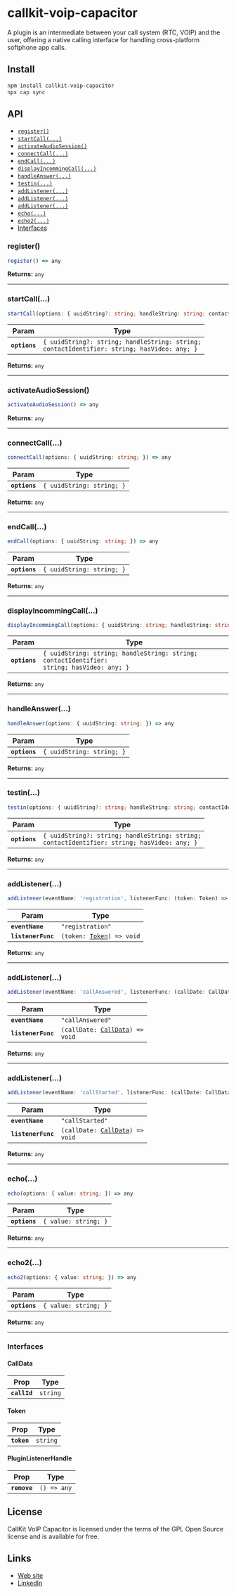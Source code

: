 # callkit-voip-capacitor

A plugin is an intermediate between your call system (RTC, VOIP) and the user, offering a native calling interface for handling cross-platform softphone app calls.
## Install

```bash
npm install callkit-voip-capacitor
npx cap sync
```

## API

<docgen-index>

* [`register()`](#register)
* [`startCall(...)`](#startcall)
* [`activateAudioSession()`](#activateaudiosession)
* [`connectCall(...)`](#connectcall)
* [`endCall(...)`](#endcall)
* [`displayIncommingCall(...)`](#displayincommingcall)
* [`handleAnswer(...)`](#handleanswer)
* [`testin(...)`](#testin)
* [`addListener(...)`](#addlistener)
* [`addListener(...)`](#addlistener)
* [`addListener(...)`](#addlistener)
* [`echo(...)`](#echo)
* [`echo2(...)`](#echo2)
* [Interfaces](#interfaces)

</docgen-index>

<docgen-api>
<!--Update the source file JSDoc comments and rerun docgen to update the docs below-->

### register()

```typescript
register() => any
```

**Returns:** <code>any</code>

--------------------


### startCall(...)

```typescript
startCall(options: { uuidString?: string; handleString: string; contactIdentifier: string; hasVideo: Boolean; }) => any
```

| Param         | Type                                                                                                  |
| ------------- | ----------------------------------------------------------------------------------------------------- |
| **`options`** | <code>{ uuidString?: string; handleString: string; contactIdentifier: string; hasVideo: any; }</code> |

**Returns:** <code>any</code>

--------------------


### activateAudioSession()

```typescript
activateAudioSession() => any
```

**Returns:** <code>any</code>

--------------------


### connectCall(...)

```typescript
connectCall(options: { uuidString: string; }) => any
```

| Param         | Type                                 |
| ------------- | ------------------------------------ |
| **`options`** | <code>{ uuidString: string; }</code> |

**Returns:** <code>any</code>

--------------------


### endCall(...)

```typescript
endCall(options: { uuidString: string; }) => any
```

| Param         | Type                                 |
| ------------- | ------------------------------------ |
| **`options`** | <code>{ uuidString: string; }</code> |

**Returns:** <code>any</code>

--------------------


### displayIncommingCall(...)

```typescript
displayIncommingCall(options: { uuidString: string; handleString: string; contactIdentifier: string; hasVideo: Boolean; }) => any
```

| Param         | Type                                                                                                 |
| ------------- | ---------------------------------------------------------------------------------------------------- |
| **`options`** | <code>{ uuidString: string; handleString: string; contactIdentifier: string; hasVideo: any; }</code> |

**Returns:** <code>any</code>

--------------------


### handleAnswer(...)

```typescript
handleAnswer(options: { uuidString: string; }) => any
```

| Param         | Type                                 |
| ------------- | ------------------------------------ |
| **`options`** | <code>{ uuidString: string; }</code> |

**Returns:** <code>any</code>

--------------------


### testin(...)

```typescript
testin(options: { uuidString?: string; handleString: string; contactIdentifier: string; hasVideo: Boolean; }) => any
```

| Param         | Type                                                                                                  |
| ------------- | ----------------------------------------------------------------------------------------------------- |
| **`options`** | <code>{ uuidString?: string; handleString: string; contactIdentifier: string; hasVideo: any; }</code> |

**Returns:** <code>any</code>

--------------------


### addListener(...)

```typescript
addListener(eventName: 'registration', listenerFunc: (token: Token) => void) => Promise<PluginListenerHandle> & PluginListenerHandle
```

| Param              | Type                                                        |
| ------------------ | ----------------------------------------------------------- |
| **`eventName`**    | <code>"registration"</code>                                 |
| **`listenerFunc`** | <code>(token: <a href="#token">Token</a>) =&gt; void</code> |

**Returns:** <code>any</code>

--------------------


### addListener(...)

```typescript
addListener(eventName: 'callAnswered', listenerFunc: (callDate: CallData) => void) => Promise<PluginListenerHandle> & PluginListenerHandle
```

| Param              | Type                                                                 |
| ------------------ | -------------------------------------------------------------------- |
| **`eventName`**    | <code>"callAnswered"</code>                                          |
| **`listenerFunc`** | <code>(callDate: <a href="#calldata">CallData</a>) =&gt; void</code> |

**Returns:** <code>any</code>

--------------------


### addListener(...)

```typescript
addListener(eventName: 'callStarted', listenerFunc: (callDate: CallData) => void) => Promise<PluginListenerHandle> & PluginListenerHandle
```

| Param              | Type                                                                 |
| ------------------ | -------------------------------------------------------------------- |
| **`eventName`**    | <code>"callStarted"</code>                                           |
| **`listenerFunc`** | <code>(callDate: <a href="#calldata">CallData</a>) =&gt; void</code> |

**Returns:** <code>any</code>

--------------------


### echo(...)

```typescript
echo(options: { value: string; }) => any
```

| Param         | Type                            |
| ------------- | ------------------------------- |
| **`options`** | <code>{ value: string; }</code> |

**Returns:** <code>any</code>

--------------------


### echo2(...)

```typescript
echo2(options: { value: string; }) => any
```

| Param         | Type                            |
| ------------- | ------------------------------- |
| **`options`** | <code>{ value: string; }</code> |

**Returns:** <code>any</code>

--------------------


### Interfaces


#### CallData

| Prop         | Type                |
| ------------ | ------------------- |
| **`callId`** | <code>string</code> |


#### Token

| Prop        | Type                |
| ----------- | ------------------- |
| **`token`** | <code>string</code> |


#### PluginListenerHandle

| Prop         | Type                      |
| ------------ | ------------------------- |
| **`remove`** | <code>() =&gt; any</code> |

</docgen-api>

## License

CallKit VoIP Capacitor is licensed under the terms of the GPL Open Source
license and is available for free.

## Links

* [Web site](https://marwaabuessa.wixsite.com/callkit-voip-ionic/)
* [LinkedIn](https://www.linkedin.com/in/marwa-abu-essa-599220a1/)
  
